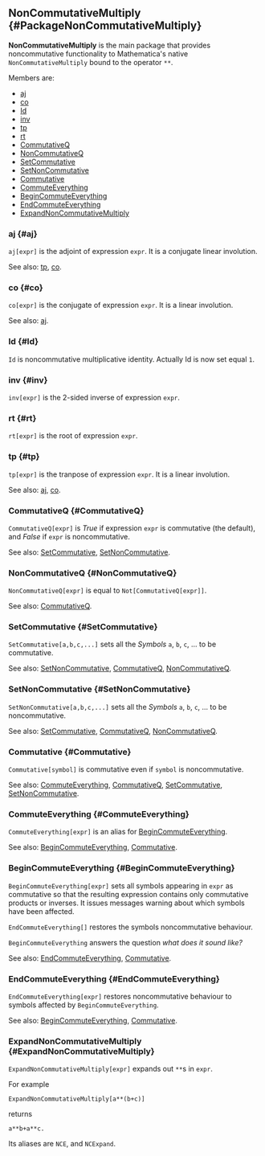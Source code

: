 ## NonCommutativeMultiply {#PackageNonCommutativeMultiply}

**NonCommutativeMultiply** is the main package that provides noncommutative functionality to Mathematica's native `NonCommutativeMultiply` bound to the operator `**`.

Members are:

* [aj](#aj)
* [co](#co)
* [Id](#Id)
* [inv](#inv)
* [tp](#tp)
* [rt](#rt)
* [CommutativeQ](#CommutativeQ)
* [NonCommutativeQ](#NonCommutativeQ)
* [SetCommutative](#SetCommutative)
* [SetNonCommutative](#SetNonCommutative)
* [Commutative](#Commutative)
* [CommuteEverything](#CommuteEverything)
* [BeginCommuteEverything](#BeginCommuteEverything)
* [EndCommuteEverything](#EndCommuteEverything)
* [ExpandNonCommutativeMultiply](#ExpandNonCommutativeMultiply)

### aj {#aj}

`aj[expr]` is the adjoint of expression `expr`. It is a conjugate linear involution.

See also:
[tp](#tp), [co](#co).

### co {#co}

`co[expr]` is the conjugate of expression `expr`. It is a linear involution.

See also:
[aj](#aj).

### Id {#Id}

`Id` is noncommutative multiplicative identity. Actually Id is now set equal `1`.

### inv {#inv}

`inv[expr]` is the 2-sided inverse of expression `expr`.

### rt {#rt}

`rt[expr]` is the root of expression `expr`.

### tp {#tp}

`tp[expr]` is the tranpose of expression `expr`. It is a linear involution.

See also:
[aj](#tp), [co](#co).

### CommutativeQ {#CommutativeQ}

`CommutativeQ[expr]` is *True* if expression `expr` is commutative (the default), and *False* if `expr` is noncommutative.

See also:
[SetCommutative](#SetCommutative), [SetNonCommutative](#SetNonCommutative).

### NonCommutativeQ {#NonCommutativeQ}

`NonCommutativeQ[expr]` is equal to `Not[CommutativeQ[expr]]`.

See also:
[CommutativeQ](#CommutativeQ).

### SetCommutative {#SetCommutative}

`SetCommutative[a,b,c,...]` sets all the *Symbols* `a`, `b`, `c`, ... to be commutative.

See also:
[SetNonCommutative](#SetNonCommutative), [CommutativeQ](#CommutativeQ), [NonCommutativeQ](#NonCommutativeQ).

### SetNonCommutative {#SetNonCommutative}

`SetNonCommutative[a,b,c,...]` sets all the *Symbols* `a`, `b`, `c`, ... to be noncommutative.

See also:
[SetCommutative](#SetCommutative), [CommutativeQ](#CommutativeQ), [NonCommutativeQ](#NonCommutativeQ).

### Commutative {#Commutative}

`Commutative[symbol]` is commutative even if `symbol` is noncommutative.

See also:
[CommuteEverything](#CommuteEverything), [CommutativeQ](#CommutativeQ), [SetCommutative](#SetCommutative), [SetNonCommutative](#SetNonCommutative).

### CommuteEverything {#CommuteEverything}

`CommuteEverything[expr]` is an alias for [BeginCommuteEverything](#BeginCommuteEverything).

See also:
[BeginCommuteEverything](#BeginCommuteEverything), [Commutative](#Commutative).

### BeginCommuteEverything {#BeginCommuteEverything}

`BeginCommuteEverything[expr]` sets all symbols appearing in `expr` as commutative so that the resulting expression contains only commutative products or inverses. It issues messages warning about which symbols have been affected.

`EndCommuteEverything[]` restores the symbols noncommutative behaviour.

`BeginCommuteEverything` answers the question *what does it sound like?*

See also:
[EndCommuteEverything](#EndCommuteEverythning), [Commutative](#Commutative).

### EndCommuteEverything {#EndCommuteEverything}

`EndCommuteEverything[expr]` restores noncommutative behaviour to symbols affected by `BeginCommuteEverything`.

See also:
[BeginCommuteEverything](#BeginCommuteEverythning), [Commutative](#Commutative).

### ExpandNonCommutativeMultiply {#ExpandNonCommutativeMultiply}

`ExpandNonCommutativeMultiply[expr]` expands out `**`s in `expr`.

For example

    ExpandNonCommutativeMultiply[a**(b+c)]

returns

    a**b+a**c.

Its aliases are `NCE`, and `NCExpand`.

